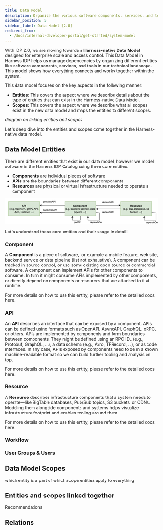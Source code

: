 ```yaml
---
title: Data Model
description: Organize the various software components, services, and tools
sidebar_position: 5
sidebar_label: Data Model [2.0]
redirect_from:
  - /docs/internal-developer-portal/get-started/system-model
---
```

With IDP 2.0, we are moving towards a **Harness-native Data Model** designed for enterprise scale and access control. This Data Model in Harness IDP helps us manage dependencies by organizing different entities like software components, services, and tools in our technical landscape. This model shows how everything connects and works together within the system.

This data model focuses on the key aspects in the following manner: 
- **Entities**: This covers the aspect where we describe details about the type of entities that can exist in the Harness-native Data Model. 
- **Scopes**: This covers the aspect where we describe what all scopes exist in the new data model and maps the entities to different scopes. 

*diagram on linking entities and scopes*

Let's deep dive into the entities and scopes come together in the Harness-native data model. 

## Data Model Entities 
There are different entities that exist in our data model, however we model software in the Harness IDP Catalog using three core entities:
- **Components** are individual pieces of software
- **APIs** are the boundaries between different components
- **Resources** are physical or virtual infrastructure needed to operate a component

![](static/intro-system.png)

Let's understand these core entities and their usage in detail!
### Component
A **Component** is a piece of software, for example a mobile feature, web site, backend service or data pipeline (list not exhaustive). A component can be tracked in source control, or use some existing open source or commercial software. A component can implement APIs for other components to consume. In turn it might consume APIs implemented by other components, or directly depend on components or resources that are attached to it at runtime.

For more details on how to use this entity, please refer to the detailed docs here. 

### API
An **API** describes an interface that can be exposed by a component. APIs can be defined using formats such as OpenAPI, AsyncAPI, GraphQL, gRPC, or others. APIs are implemented by components and form boundaries between components. They might be defined using an RPC IDL (e.g., Protobuf, GraphQL, ...), a data schema (e.g., Avro, TFRecord, ...), or as code interfaces. In any case, APIs exposed by components need to be in a known machine-readable format so we can build further tooling and analysis on top.

For more details on how to use this entity, please refer to the detailed docs here. 

### Resource
A **Resource** describes infrastructure components that a system needs to operate—like BigTable databases, Pub/Sub topics, S3 buckets, or CDNs. Modeling them alongside components and systems helps visualize infrastructure footprint and enables tooling around them.

For more details on how to use this entity, please refer to the detailed docs here. 

### Workflow


### User Groups & Users

## Data Model Scopes 
which entity is a part of which scope
entities apply to everything
## Entities and scopes linked together
Recommendations
## Relations